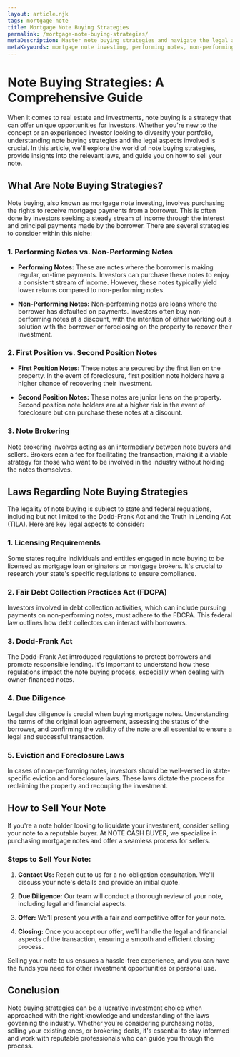 ```yaml
---
layout: article.njk
tags: mortgage-note
title: Mortgage Note Buying Strategies
permalink: /mortgage-note-buying-strategies/
metaDescription: Master note buying strategies and navigate the legal aspects of this investment opportunity. Learn about note types, key laws, and how to sell your note for maximum profit.
metaKeywords: mortgage note investing, performing notes, non-performing notes, first position notes, second position notes, note brokering, foreclosure laws
---
```


# Note Buying Strategies: A Comprehensive Guide

When it comes to real estate and investments, note buying is a strategy that can offer unique opportunities for investors. Whether you're new to the concept or an experienced investor looking to diversify your portfolio, understanding note buying strategies and the legal aspects involved is crucial. In this article, we'll explore the world of note buying strategies, provide insights into the relevant laws, and guide you on how to sell your note.

## What Are Note Buying Strategies?

Note buying, also known as mortgage note investing, involves purchasing the rights to receive mortgage payments from a borrower. This is often done by investors seeking a steady stream of income through the interest and principal payments made by the borrower. There are several strategies to consider within this niche:

### 1. Performing Notes vs. Non-Performing Notes

- **Performing Notes:** These are notes where the borrower is making regular, on-time payments. Investors can purchase these notes to enjoy a consistent stream of income. However, these notes typically yield lower returns compared to non-performing notes.

- **Non-Performing Notes:** Non-performing notes are loans where the borrower has defaulted on payments. Investors often buy non-performing notes at a discount, with the intention of either working out a solution with the borrower or foreclosing on the property to recover their investment.

### 2. First Position vs. Second Position Notes

- **First Position Notes:** These notes are secured by the first lien on the property. In the event of foreclosure, first position note holders have a higher chance of recovering their investment.

- **Second Position Notes:** These notes are junior liens on the property. Second position note holders are at a higher risk in the event of foreclosure but can purchase these notes at a discount.

### 3. Note Brokering

Note brokering involves acting as an intermediary between note buyers and sellers. Brokers earn a fee for facilitating the transaction, making it a viable strategy for those who want to be involved in the industry without holding the notes themselves.

## Laws Regarding Note Buying Strategies

The legality of note buying is subject to state and federal regulations, including but not limited to the Dodd-Frank Act and the Truth in Lending Act (TILA). Here are key legal aspects to consider:

### 1. Licensing Requirements

Some states require individuals and entities engaged in note buying to be licensed as mortgage loan originators or mortgage brokers. It's crucial to research your state's specific regulations to ensure compliance.

### 2. Fair Debt Collection Practices Act (FDCPA)

Investors involved in debt collection activities, which can include pursuing payments on non-performing notes, must adhere to the FDCPA. This federal law outlines how debt collectors can interact with borrowers.

### 3. Dodd-Frank Act

The Dodd-Frank Act introduced regulations to protect borrowers and promote responsible lending. It's important to understand how these regulations impact the note buying process, especially when dealing with owner-financed notes.

### 4. Due Diligence

Legal due diligence is crucial when buying mortgage notes. Understanding the terms of the original loan agreement, assessing the status of the borrower, and confirming the validity of the note are all essential to ensure a legal and successful transaction.

### 5. Eviction and Foreclosure Laws

In cases of non-performing notes, investors should be well-versed in state-specific eviction and foreclosure laws. These laws dictate the process for reclaiming the property and recouping the investment.

## How to Sell Your Note

If you're a note holder looking to liquidate your investment, consider selling your note to a reputable buyer. At NOTE CASH BUYER, we specialize in purchasing mortgage notes and offer a seamless process for sellers.

### Steps to Sell Your Note:

1. **Contact Us:** Reach out to us for a no-obligation consultation. We'll discuss your note's details and provide an initial quote.

2. **Due Diligence:** Our team will conduct a thorough review of your note, including legal and financial aspects.

3. **Offer:** We'll present you with a fair and competitive offer for your note.

4. **Closing:** Once you accept our offer, we'll handle the legal and financial aspects of the transaction, ensuring a smooth and efficient closing process.

Selling your note to us ensures a hassle-free experience, and you can have the funds you need for other investment opportunities or personal use.

## Conclusion

Note buying strategies can be a lucrative investment choice when approached with the right knowledge and understanding of the laws governing the industry. Whether you're considering purchasing notes, selling your existing ones, or brokering deals, it's essential to stay informed and work with reputable professionals who can guide you through the process.
